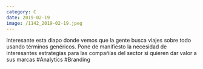 ```yaml
--- 
category: C 
date: 2019-02-19 
image: /1142_2019-02-19.jpeg 
--- 
```


Interesante esta diapo donde vemos que la gente busca viajes sobre todo usando términos genéricos. Pone de manifiesto la necesidad de interesantes estrategias para las compañías del sector si quieren dar valor a sus marcas #Analytics #Branding
